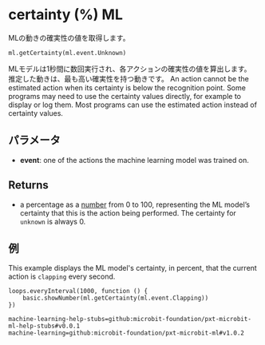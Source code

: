 # certainty (%) ML

MLの動きの確実性の値を取得します。

```sig
ml.getCertainty(ml.event.Unknown)
```

MLモデルは1秒間に数回実行され、各アクションの確実性の値を算出します。 推定した動きは、最も高い確実性を持つ動きです。 An action cannot be the estimated action when its certainty is below the recognition point. Some programs may need to use the certainty values directly, for example to display or log them. Most programs can use the estimated action instead of certainty values.

## パラメータ

- **event**: one of the actions the machine learning model was trained on.

## Returns

- a percentage as a [number](/types/number) from 0 to 100, representing the ML model’s certainty that this is the action being performed. The certainty for `unknown` is always 0.

## 例

This example displays the ML model's certainty, in percent, that the current action is `clapping` every second.

```blocks
loops.everyInterval(1000, function () {
    basic.showNumber(ml.getCertainty(ml.event.Clapping))
})
```

```package
machine-learning-help-stubs=github:microbit-foundation/pxt-microbit-ml-help-stubs#v0.0.1
machine-learning=github:microbit-foundation/pxt-microbit-ml#v1.0.2
```
